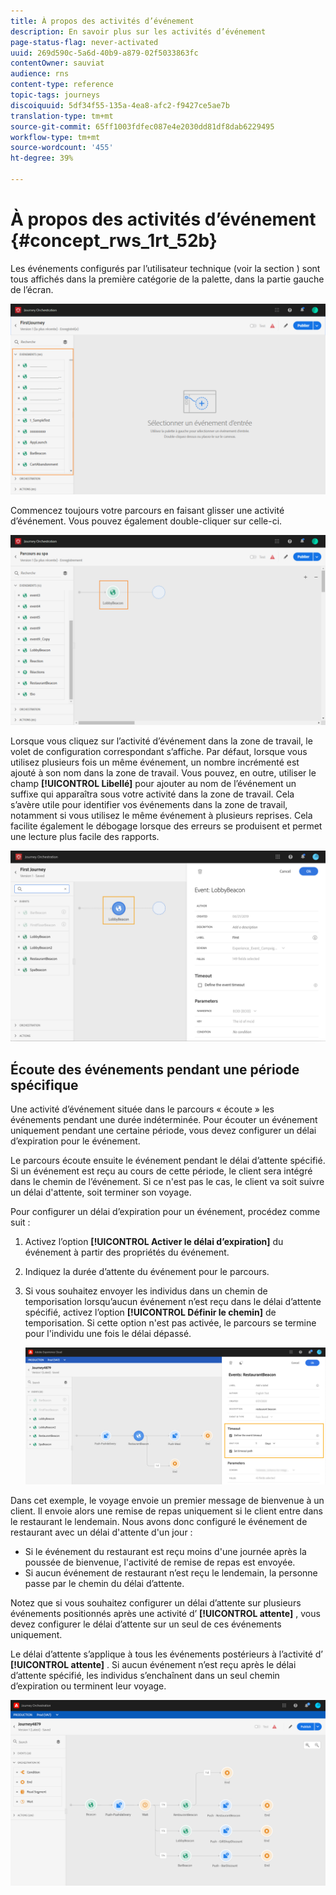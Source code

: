 ```yaml
---
title: À propos des activités d’événement
description: En savoir plus sur les activités d’événement
page-status-flag: never-activated
uuid: 269d590c-5a6d-40b9-a879-02f5033863fc
contentOwner: sauviat
audience: rns
content-type: reference
topic-tags: journeys
discoiquuid: 5df34f55-135a-4ea8-afc2-f9427ce5ae7b
translation-type: tm+mt
source-git-commit: 65ff1003fdfec087e4e2030dd81df8dab6229495
workflow-type: tm+mt
source-wordcount: '455'
ht-degree: 39%

---
```



# À propos des activités d’événement {#concept_rws_1rt_52b}

Les événements configurés par l’utilisateur technique (voir la section [](../event/about-events.md)) sont tous affichés dans la première catégorie de la palette, dans la partie gauche de l’écran.

![](../assets/journey43.png)

Commencez toujours votre parcours en faisant glisser une activité d’événement. Vous pouvez également double-cliquer sur celle-ci.

![](../assets/journey44.png)

Lorsque vous cliquez sur l’activité d’événement dans la zone de travail, le volet de configuration correspondant s’affiche. Par défaut, lorsque vous utilisez plusieurs fois un même événement, un nombre incrémenté est ajouté à son nom dans la zone de travail. Vous pouvez, en outre, utiliser le champ **[!UICONTROL Libellé]** pour ajouter au nom de l’événement un suffixe qui apparaîtra sous votre activité dans la zone de travail. Cela s’avère utile pour identifier vos événements dans la zone de travail, notamment si vous utilisez le même événement à plusieurs reprises. Cela facilite également le débogage lorsque des erreurs se produisent et permet une lecture plus facile des rapports.

![](../assets/journey33.png)

## Écoute des événements pendant une période spécifique

Une activité d’événement située dans le parcours « écoute » les événements pendant une durée indéterminée. Pour écouter un événement uniquement pendant une certaine période, vous devez configurer un délai d’expiration pour le événement.

Le parcours écoute ensuite le événement pendant le délai d’attente spécifié. Si un événement est reçu au cours de cette période, le client sera intégré dans le chemin de l’événement. Si ce n&#39;est pas le cas, le client va soit suivre un délai d&#39;attente, soit terminer son voyage.

Pour configurer un délai d’expiration pour un événement, procédez comme suit :

1. Activez l’option **[!UICONTROL Activer le délai d’expiration]** du événement à partir des propriétés du événement.

1. Indiquez la durée d’attente du événement pour le parcours.

1. Si vous souhaitez envoyer les individus dans un chemin de temporisation lorsqu’aucun événement n’est reçu dans le délai d’attente spécifié, activez l’option **[!UICONTROL Définir le chemin]** de temporisation. Si cette option n&#39;est pas activée, le parcours se termine pour l&#39;individu une fois le délai dépassé.

   ![](../assets/event-timeout.png)

Dans cet exemple, le voyage envoie un premier message de bienvenue à un client. Il envoie alors une remise de repas uniquement si le client entre dans le restaurant le lendemain. Nous avons donc configuré le événement de restaurant avec un délai d&#39;attente d&#39;un jour :

* Si le événement du restaurant est reçu moins d&#39;une journée après la poussée de bienvenue, l&#39;activité de remise de repas est envoyée.
* Si aucun événement de restaurant n’est reçu le lendemain, la personne passe par le chemin du délai d’attente.

Notez que si vous souhaitez configurer un délai d’attente sur plusieurs événements positionnés après une activité d’ **[!UICONTROL attente]** , vous devez configurer le délai d’attente sur un seul de ces événements uniquement.

Le délai d’attente s’applique à tous les événements postérieurs à l’activité d’ **[!UICONTROL attente]** . Si aucun événement n’est reçu après le délai d’attente spécifié, les individus s’enchaînent dans un seul chemin d’expiration ou terminent leur voyage.

![](../assets/event-timeout-group.png)

